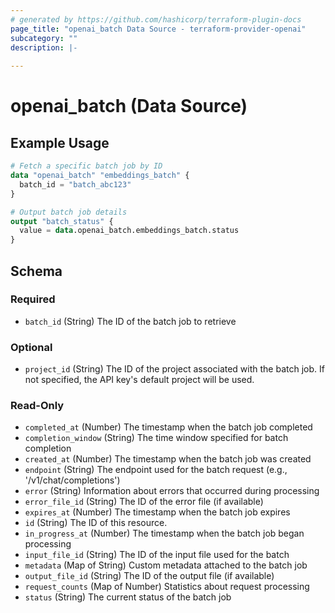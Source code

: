 ```yaml
---
# generated by https://github.com/hashicorp/terraform-plugin-docs
page_title: "openai_batch Data Source - terraform-provider-openai"
subcategory: ""
description: |-
  
---
```


# openai_batch (Data Source)



## Example Usage

```terraform
# Fetch a specific batch job by ID
data "openai_batch" "embeddings_batch" {
  batch_id = "batch_abc123"
}

# Output batch job details
output "batch_status" {
  value = data.openai_batch.embeddings_batch.status
}
```

<!-- schema generated by tfplugindocs -->
## Schema

### Required

- `batch_id` (String) The ID of the batch job to retrieve

### Optional

- `project_id` (String) The ID of the project associated with the batch job. If not specified, the API key's default project will be used.

### Read-Only

- `completed_at` (Number) The timestamp when the batch job completed
- `completion_window` (String) The time window specified for batch completion
- `created_at` (Number) The timestamp when the batch job was created
- `endpoint` (String) The endpoint used for the batch request (e.g., '/v1/chat/completions')
- `error` (String) Information about errors that occurred during processing
- `error_file_id` (String) The ID of the error file (if available)
- `expires_at` (Number) The timestamp when the batch job expires
- `id` (String) The ID of this resource.
- `in_progress_at` (Number) The timestamp when the batch job began processing
- `input_file_id` (String) The ID of the input file used for the batch
- `metadata` (Map of String) Custom metadata attached to the batch job
- `output_file_id` (String) The ID of the output file (if available)
- `request_counts` (Map of Number) Statistics about request processing
- `status` (String) The current status of the batch job
